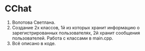 # CChat
1) Волотова Светлана.
3) Создание 2х классов, 1й из которых хранит информацию о зарегистрированных пользователях, 2й хранит сообщения пользователей. Работа с классами в main.cpp.
4) Всё описано в коде.

